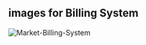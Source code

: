 ## images for Billing System
![Market-Billing-System](https://user-images.githubusercontent.com/94476845/143385953-f9e40351-99e6-4c2d-a710-c7e8e34c3403.jpg)


